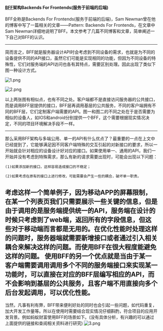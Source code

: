 [BFF]:https://segmentfault.com/a/1190000009558309

#### [BFF]架构Backends For Frontends(服务于前端的后端)

BFF全称是Backends For Frontends(服务于前端的后端)，Sam Newman曾在他的博客中写了一篇相关的文章——Pattern: Backends For Frontends，在文章中Sam Newman详细地说明了BFF。本文参考了几篇不同博客和文章，简单阐述一下自己对BFF的认识。

---

简而言之，BFF就是服务器设计API时会考虑到不同设备的需求，也就是为不同的设备提供不同的API接口，虽然它们可能是实现相同的功能，但因为不同设备的特殊性，它们对服务端的API访问也各有其特点，需要区别处理。因此出现了类似下图一种设计方式。

![1.png](./imgs/BFF/1.png)

![2.png](./imgs/BFF/2.png)

以上两张图有相似点，也有不同之处。客户端都不是直接访问服务器的公共接口，而是调用BFF层提供的接口，BFF层再调用基层的公共服务，不同的客户端拥有不同的BFF层，它们定制客户端需要的API。图一和图二的不同之处在于是否需要为相似的设备人，如IOS和android分别提供一个BFF，这个需要根据现实情况决定，不同的项目环境解决手段不一样。

---

那么采用BFF架构与多端公用、单一的API有什么优点了？最重要的一点在上文中已经提到了，它能够满足因不同客户端特殊的交互引起的对新接口的要求，所以一开始就会针对相应的设备设计好对应的接口。如果使用单一、通用的API，我们一开始并没有考虑到特殊需求，那么有新的请求需要出现时，可能会出现以下问题：
```$xslt
(1)如果添加新的接口，这样容易造成接口的不稳定；

(2)如果考虑在原有的接口上进行修改，可能需要会产生一些的耦合，破坏单一职责。
```

考虑这样一个简单例子，因为移动APP的屏幕限制，在某一个列表页我们只需要展示一些关键的信息，但是由于调用的是服务端提供统一的API，服务端在设计的时候只考虑到了web端，返回所有的字段信息，但这些对于移动端而言都是无用的。在优化性能时处理这样的问题时，服务器端就需要新增接口或者通过引入相关耦合来解决这样的问题。而使用BFF在很大程度能避免这样的问题。 
使用BFF的另一个优点就是当由于某一客户端需要调用调用多个不同的服务端接口来实现某一功能时，可以直接在对应的BFF层编写相应的API，而不会影响到基层的公共服务，且客户端不用直接向多个后台发起调用，可以优化性能。
----
当然，凡事有利有弊，BFF带来便利好处的同时也会引起一些问题，如代码重复，加大开发工作量等。所以在使用时需要结合现实情况仔细斟酌，符合项目的应用开发背景。例如蚂蚁财富使用BFF的场景如下。(没有具体分析，有兴趣的可以通过上面提供的链接和查阅相关资料进行研究)
![3.png](./imgs/BFF/3.png)

